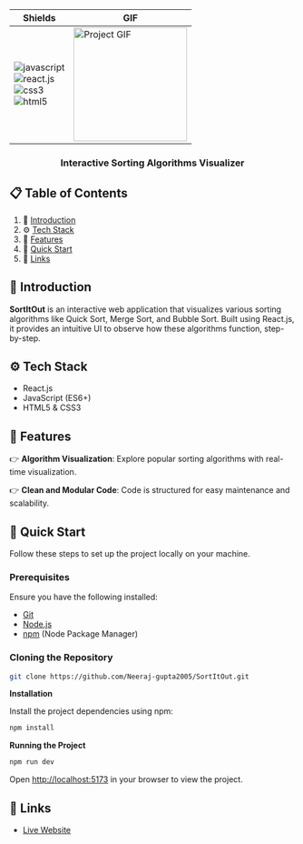 | Shields | GIF |
|---------|-----|
| <img src="https://img.shields.io/badge/-JavaScript-black?style=for-the-badge&logoColor=white&logo=javascript&color=F7DF1E" alt="javascript" /> <br> <img src="https://img.shields.io/badge/-React_JS-black?style=for-the-badge&logoColor=white&logo=react&color=61DAFB" alt="react.js" /> <br> <img src="https://img.shields.io/badge/-CSS3-black?style=for-the-badge&logoColor=white&logo=css3&color=1572B6" alt="css3" /> <br> <img src="https://img.shields.io/badge/-HTML5-black?style=for-the-badge&logoColor=white&logo=html5&color=E34F26" alt="html5" /> | <img src="video-gif.gif" alt="Project GIF" width="200"/> |


<h3 align="center">Interactive Sorting Algorithms Visualizer</h3>


## 📋 <a name="table">Table of Contents</a>

1. 🤖 [Introduction](#introduction)
2. ⚙️ [Tech Stack](#tech-stack)
3. 🔋  [Features](#features)
4. 🤸 [Quick Start](#quick-start)
5. 🔗 [Links](#links)

## <a name="introduction">🤖 Introduction</a>

**SortItOut** is an interactive web application that visualizes various sorting algorithms like Quick Sort, Merge Sort, and Bubble Sort. Built using React.js, it provides an intuitive UI to observe how these algorithms function, step-by-step.

## <a name="tech-stack">⚙️ Tech Stack</a>

- React.js
- JavaScript (ES6+)
- HTML5 & CSS3

## <a name="features">🔋 Features</a>

👉 **Algorithm Visualization**: Explore popular sorting algorithms with real-time visualization.

👉 **Clean and Modular Code**: Code is structured for easy maintenance and scalability.

## <a name="quick-start">🤸 Quick Start</a>

Follow these steps to set up the project locally on your machine.

### **Prerequisites**

Ensure you have the following installed:

- [Git](https://git-scm.com/)
- [Node.js](https://nodejs.org/en)
- [npm](https://www.npmjs.com/) (Node Package Manager)

### **Cloning the Repository**

```bash
git clone https://github.com/Neeraj-gupta2005/SortItOut.git
```

**Installation**

Install the project dependencies using npm:

```bash
npm install
```

**Running the Project**

```bash
npm run dev
```

Open [http://localhost:5173](http://localhost:5173) in your browser to view the project.

## <a name="links">🔗 Links</a>
- [Live Website](https://sortit0ut.netlify.app/)


